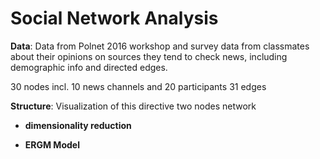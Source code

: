 # Social Network Analysis 
**Data**: Data from Polnet 2016 workshop and survey data from classmates about their opinions on sources they tend to check news, including demographic info and directed edges.

30 nodes incl. 10 news channels and 20 participants
31 edges

**Structure**: 
Visualization of this directive two nodes network

* **dimensionality reduction**

* **ERGM Model**
